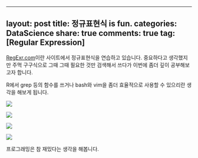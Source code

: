 
---
layout: post
title: 정규표현식 is fun.
categories: DataScience
share: true
comments: true
tag: [Regular Expression]
---

[RegExr.com](regexr.com)이란 사이트에서 정규표현식을 연습하고 있습니다. 중요하다고 생각했지만 주먹 구구식으로 그때 그때 필요한 것만 검색해서 쓰다가 이번에 좀더 깊이 공부해보고자 합니다. 

R에서 grep 등의 함수를 쓰거나 bash와 vim을 좀더 효율적으로 사용할 수 있으리란 생각을 해보게 됩니다. 

![](http://cfile24.uf.tistory.com/image/2358703656B4828F34BCAF) 

![](http://cfile4.uf.tistory.com/image/256C953656B4828F2283F9)

![](http://cfile4.uf.tistory.com/image/2560213656B48291234A02)

![](http://cfile23.uf.tistory.com/image/236D983656B482922147E9)

프로그래밍은 참 재밌다는 생각을 해봅니다.

